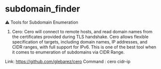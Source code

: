 # subdomain_finder
⚠️ Tools for Subdomain Enumeration
1. Cero: Cero will connect to remote hosts, and read domain names from the certificates provided during TLS handshake. Cero allows flexible specification of targets, including domain names, IP addresses, and CIDR ranges, with full support for IPv6. This is one of the best tool when it comes to enumeration of subdomains via CIDR Range.

Link: https://github.com/glebarez/cero
Command : cero cidr-ip
